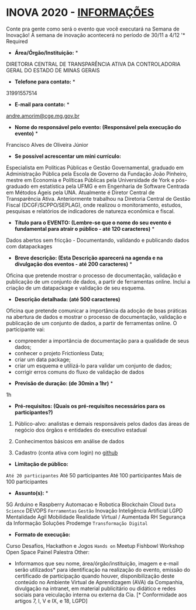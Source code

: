 # INOVA 2020 - [INFORMAÇÕES](https://docs.google.com/forms/d/e/1FAIpQLSdI9mU3WgInhfB9nnO47jQOGxd3KHCqlqA2Vq-8-GqMbU5hwg/viewform)

Conte pra gente como será o evento que você executará na Semana de Inovação! A semana de inovação acontecerá no período de 30/11 a 4/12
'* Required

* __Área/Órgão/Instituição:__ * 

DIRETORIA CENTRAL DE TRANSPARÊNCIA ATIVA DA CONTROLADORIA GERAL DO ESTADO DE MINAS GERAIS

* __Telefone para contato:__ * 

31991557514

* __E-mail para contato:__ * 

andre.amorim@cge.mg.gov.br

* __Nome do responsável pelo evento: (Responsável pela execução do evento)__ * 

Francisco Alves de Oliveira Júnior

* __Se possível acrescentar um mini currículo:__

Especialista em Políticas Públicas e Gestão Governamental, graduado em Administração Pública pela Escola de Governo da Fundação João Pinheiro, mestre em Economia e Políticas Públicas pela Universidade de York e pós-graduado em estatística pela UFMG e em Engenharia de Software Centrada em Métodos Ágeis pela UNA. Atualmente é Diretor Central de Transparência Ativa. Anteriormente trabalhou na Diretoria Central de Gestão Fiscal (DCGF/SCPPO/SEPLAG), onde realizou o monitoramento, estudos, pesquisas e relatórios de indicadores de natureza econômica e fiscal.

* __Título para o EVENTO: (Lembre-se que o nome do seu evento é fundamental para atrair o público - até 120 caracteres)__ *

Dados abertos sem fricção - Documentando, validando e publicando dados com datapackages

* __Breve descrição: (Esta Descrição aparecerá na agenda e na divulgação dos eventos - até 200 caracteres)__ *

Oficina que pretende mostrar o processo de documentação, validação e publicação de um conjunto de dados, a partir de ferramentas online. Inclui a criação de um datapackage e validação de seu esquema.


* __Descrição detalhada: (até 500 caracteres)__

Oficina que pretende comunicar a importância da adoção de boas práticas na abertura de dados e mostrar o processo de documentação, validação e publicação de um conjunto de dados, a partir de ferramentas online. O participante vai:

- compreender a importância de documentação para a qualidade de seus dados; 
- conhecer o projeto Frictionless Data;
- criar um data package; 
- criar um esquema e utilizá-lo para validar um conjunto de dados;
- corrigir erros comuns do fluxo de validação de dados


* __Previsão de duração: (de 30min a 1hr)__ *

1h

* __Pré-requisitos: (Quais os pré-requisitos necessários para os participantes?)__

1. Público-alvo: analistas e demais responsáveis pelos dados das áreas de negócio dos órgãos e entidades do executivo estadual

2. Conhecimentos básicos em análise de dados 

3. Cadastro (conta ativa com login) no [github](https://github.com/)

* __Limitação de público:__

``Até 20 participantes``
Até 50 participantes
Até 100 participantes
Mais de 100 participantes

* __Assunto(s):__ *

5G
Arduino e Raspberry
Automacao e Robotica
Blockchain
Cloud
``Data Science``
DEVOPS
``Ferramentas``
``Gestão``
Inovação
Inteligência Artificial
LGPD
Mentalidade Agil
Mobilidade
Realidade Virtual / Aumentada
RH
Segurança da Informação
Soluções Prodemge
``Transformação Digital``

* __Formato de execução:__

Curso
Desafios, Hackathon e Jogos
``Hands on``
Meetup
Fishbowl
Workshop
Open Space
Painel
Palestra
Other:

* Informamos que seu nome, área/órgão/instituição, imagem e e-mail serão utilizados* para identificação na realização do evento, emissão do certificado de participação quando houver, disponibilização deste conteúdo no Ambiente Virtual de Aprendizagem (AVA) da Companhia, divulgação na intranet, em material publicitário ou didático e redes sociais para veiculação interna ou externa da Cia. [* Conformidade aos artigos 7, I, V e IX, e 18, LGPD]
